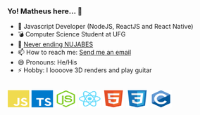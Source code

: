 ### Yo! Matheus here... 👋

- 🌱 Javascript Developer (NodeJS, ReactJS and React Native)
- 💣 Computer Science Student at UFG
- 💬 [Never ending NUJABES](https://www.youtube.com/watch?v=2sML2bq_WGw) 
- 📫 How to reach me: [Send me an email](<mailto: dev.matheus.melo@gmail.com>)
- 😄 Pronouns: He/His
- ⚡ Hobby: I loooove 3D renders and play guitar

<!-- <div>
  <a href="https://github.com/mathmelo">
  <img height="180em" src="https://github-readme-stats.vercel.app/api/top-langs?username=mathmelo&layout=compact&show_icons=true&theme=midnight-purple"/>
</div> -->
<div style="display: inline_block"><br>
  <img align="center" alt="Meloso-Js" height="40" width="50" src="https://raw.githubusercontent.com/devicons/devicon/master/icons/javascript/javascript-plain.svg">
  <img align="center" alt="Meloso-Ts" height="40" width="50" src="https://raw.githubusercontent.com/devicons/devicon/master/icons/typescript/typescript-plain.svg">
  <img align="center" alt="Meloso-Ts" height="40" width="50" src="https://raw.githubusercontent.com/devicons/devicon/master/icons/nodejs/nodejs-original.svg">
  <img align="center" alt="Meloso-React" height="40" width="50" src="https://raw.githubusercontent.com/devicons/devicon/master/icons/react/react-original.svg">
  <img align="center" alt="Meloso-HTML" height="40" width="50" src="https://raw.githubusercontent.com/devicons/devicon/master/icons/html5/html5-original.svg">
  <img align="center" alt="Meloso-CSS" height="40" width="50" src="https://raw.githubusercontent.com/devicons/devicon/master/icons/css3/css3-original.svg">
  <img align="center" alt="Meloso-C" height="40" width="50" src="https://raw.githubusercontent.com/devicons/devicon/master/icons/c/c-original.svg">
</div>
